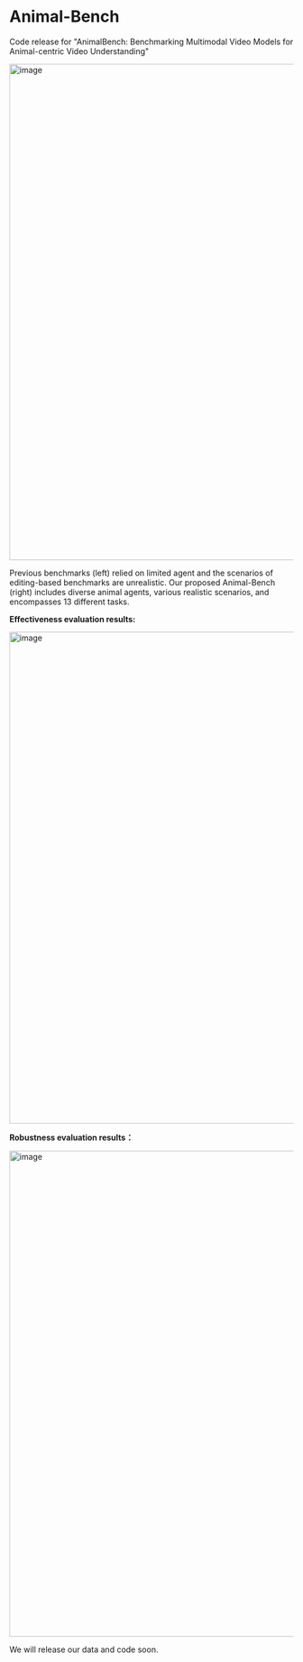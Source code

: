 # Animal-Bench
Code release for "AnimalBench: Benchmarking Multimodal Video Models for Animal-centric Video Understanding"

<img width="879" alt="image" src="https://github.com/user-attachments/assets/20bc288c-f200-463d-b826-39b7c2f3735d">

Previous benchmarks (left) relied on limited agent and the scenarios of editing-based
benchmarks are unrealistic. Our proposed Animal-Bench (right) includes diverse animal agents,
various realistic scenarios, and encompasses 13 different tasks.

**Effectiveness evaluation results:**

<img width="871" alt="image" src="https://github.com/user-attachments/assets/64f20462-ff78-453f-8953-a3b9d70d24fb">

**Robustness evaluation results：**

<img width="861" alt="image" src="https://github.com/user-attachments/assets/6c2dd505-2f16-471b-ae2f-e76d89eed613">

We will release our data and code soon.
